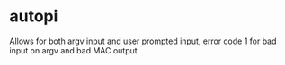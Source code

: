 # autopi

Allows for both argv input and user prompted input, error code 1 for bad input on argv and bad MAC output
